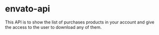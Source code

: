 # envato-api
 This API is to show the list of purchases products in your account and give the access to the user to download any of them.
